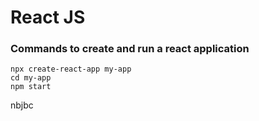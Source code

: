 # React JS

### Commands to create and run a react application
```
npx create-react-app my-app
cd my-app
npm start
```
nbjbc

